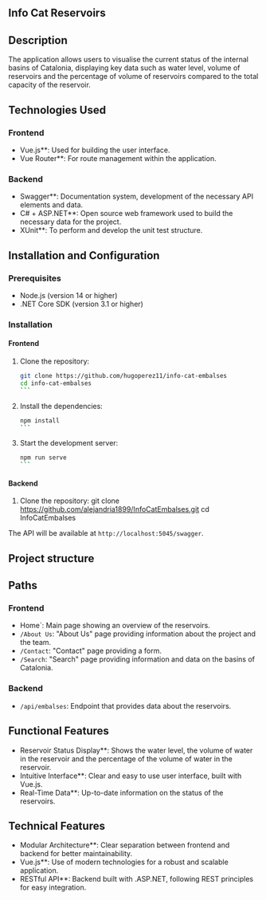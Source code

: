## Info Cat Reservoirs

## Description
The application allows users to visualise the current status of the internal basins of Catalonia, displaying key data such as water level, volume of reservoirs 
and the percentage of volume of reservoirs compared to the total capacity of the reservoir.

## Technologies Used

### Frontend
- Vue.js**: Used for building the user interface.
- Vue Router**: For route management within the application.

### Backend
- Swagger**: Documentation system, development of the necessary API elements and data.
- C# + ASP.NET**: Open source web framework used to build the necessary data for the project.
- XUnit**: To perform and develop the unit test structure. 

 
## Installation and Configuration

### Prerequisites
- Node.js (version 14 or higher)
- .NET Core SDK (version 3.1 or higher)

### Installation

#### Frontend
1. Clone the repository:
    ````bash
    git clone https://github.com/hugoperez11/info-cat-embalses
    cd info-cat-embalses
    ```

2. Install the dependencies:
    ````bash
    npm install
    ```

3. Start the development server:
    ````bash
    npm run serve
    ```

#### Backend
1. Clone the repository:
    git clone https://github.com/alejandria1899/InfoCatEmbalses.git
    cd InfoCatEmbalses
   
The API will be available at `http://localhost:5045/swagger`.


## Project structure

## Paths

### Frontend

- Home`: Main page showing an overview of the reservoirs.
- `/About Us`: "About Us" page providing information about the project and the team.
- `/Contact`: "Contact" page providing a form.
- `/Search`: "Search" page providing information and data on the basins of Catalonia.

### Backend

- `/api/embalses`: Endpoint that provides data about the reservoirs.


## Functional Features

- Reservoir Status Display**: Shows the water level, the volume of water in the reservoir and the percentage of the volume of water in the reservoir.
- Intuitive Interface**: Clear and easy to use user interface, built with Vue.js.
- Real-Time Data**: Up-to-date information on the status of the reservoirs.

## Technical Features

- Modular Architecture**: Clear separation between frontend and backend for better maintainability.
- Vue.js**: Use of modern technologies for a robust and scalable application.
- RESTful API**: Backend built with .ASP.NET, following REST principles for easy integration.
